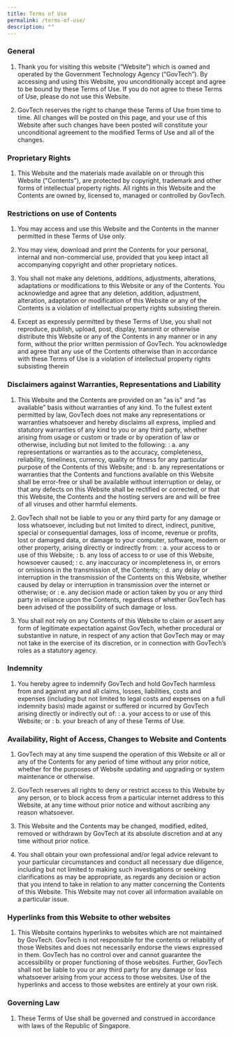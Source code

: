 ```yaml
---
title: Terms of Use
permalink: /terms-of-use/
description: ""
---
```

### **General**

1. Thank you for visiting this website (“Website”) which is owned and operated by the Government Technology Agency (“GovTech”). By accessing and using this Website, you unconditionally accept and agree to be bound by these Terms of Use. If you do not agree to these Terms of Use, please do not use this Website. 

2. GovTech reserves the right to change these Terms of Use from time to time. All changes will be posted on this page, and your use of this Website after such changes have been posted will constitute your unconditional agreement to the modified Terms of Use and all of the changes. 

### **Proprietary Rights**

1. This Website and the materials made available on or through this Website ("Contents"), are protected by copyright, trademark and other forms of intellectual property rights. All rights in this Website and the Contents are owned by, licensed to, managed or controlled by GovTech.

### **Restrictions on use of Contents**

1. You may access and use this Website and the Contents in the manner permitted in these Terms of Use only. 

2. You may view, download and print the Contents for your personal, internal and non-commercial use, provided that you keep intact all accompanying copyright and other proprietary notices.  

3. You shall not make any deletions, additions, adjustments, alterations, adaptations or modifications to this Website or any of the Contents. You acknowledge and agree that any deletion, addition, adjustment, alteration, adaptation or modification of this Website or any of the Contents is a violation of intellectual property rights subsisting therein.

4. Except as expressly permitted by these Terms of Use, you shall not reproduce, publish, upload, post, display, transmit or otherwise distribute this Website or any of the Contents in any manner or in any form, without the prior written permission of GovTech. You acknowledge and agree that any use of the Contents otherwise than in accordance with these Terms of Use is a violation of intellectual property rights subsisting therein

### **Disclaimers against Warranties, Representations and Liability** 

1. This Website and the Contents are provided on an "as is" and “as available” basis without warranties of any kind. To the fullest extent permitted by law, GovTech does not make any representations or warranties whatsoever and hereby disclaims all express, implied and statutory warranties of any kind to you or any third party, whether arising from usage or custom or trade or by operation of law or otherwise, including but not limited to the following:
: a. any representations or warranties as to the accuracy, completeness, reliability, timeliness, currency, quality or fitness for any particular purpose of the Contents of this Website; and
: b. any representations or warranties that the Contents and functions available on this Website shall be error-free or shall be available without interruption or delay, or that any defects on this Website shall be rectified or corrected, or that this Website, the Contents and the hosting servers are and will be free of all viruses and other harmful elements.

2. GovTech shall not be liable to you or any third party for any damage or loss whatsoever, including but not limited to direct, indirect, punitive, special or consequential damages, loss of income, revenue or profits, lost or damaged data, or damage to your computer, software, modem or other property, arising directly or indirectly from:
: a. your access to or use of this Website;
: b. any loss of access to or use of this Website, howsoever caused;
: c. any inaccuracy or incompleteness in, or errors or omissions in the transmission of, the Contents;
: d. any delay or interruption in the transmission of the Contents on this Website, whether caused by delay or interruption in transmission over the internet or otherwise; or
: e. any decision made or action taken by you or any third party in reliance upon the Contents,
regardless of whether GovTech has been advised of the possibility of such damage or loss.
 
3. You shall not rely on any Contents of this Website to claim or assert any form of legitimate expectation against GovTech, whether procedural or substantive in nature, in respect of any action that GovTech may or may not take in the exercise of its discretion, or in connection with GovTech’s roles as a statutory agency.

### **Indemnity**

1. You hereby agree to indemnify GovTech and hold GovTech harmless from and against any and all claims, losses, liabilities, costs and expenses (including but not limited to legal costs and expenses on a full indemnity basis) made against or suffered or incurred by GovTech arising directly or indirectly out of:
: a. your access to or use of this Website; or
: b. your breach of any of these Terms of Use.

### **Availability, Right of Access, Changes to Website and Contents**
 
1. GovTech may at any time suspend the operation of this Website or all or any of the Contents for any period of time without any prior notice, whether for the purposes of Website updating and upgrading or system maintenance or otherwise.

2. GovTech reserves all rights to deny or restrict access to this Website by any person, or to block access from a particular internet address to this Website, at any time without prior notice and without ascribing any reason whatsoever.

3. This Website and the Contents may be changed, modified, edited, removed or withdrawn by GovTech at its absolute discretion and at any time without prior notice. 

4. You shall obtain your own professional and/or legal advice relevant to your particular circumstances and conduct all necessary due diligence, including but not limited to making such investigations or seeking clarifications as may be appropriate, as regards any decision or action that you intend to take in relation to any matter concerning the Contents of this Website. This Website may not cover all information available on a particular issue.

### **Hyperlinks from this Website to other websites**

1. This Website contains hyperlinks to websites which are not maintained by GovTech. GovTech is not responsible for the contents or reliability of those Websites and does not necessarily endorse the views expressed in them. GovTech has no control over and cannot guarantee the accessibility or proper functioning of those websites. Further, GovTech shall not be liable to you or any third party for any damage or loss whatsoever arising from your access to those websites. Use of the hyperlinks and access to those websites are entirely at your own risk.

### **Governing Law**

1. These Terms of Use shall be governed and construed in accordance with laws of the Republic of Singapore.